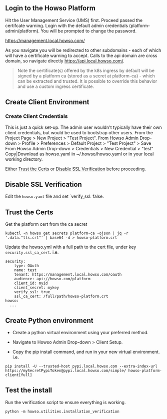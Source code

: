 
## Login to the Howso Platform 

Hit the User Management Service (UMS) first.  Proceed passed the certifcate warning.  Login with the default admin credentials (platform-admin/platform).  You will be prompted to change the password. 

https://management.local.howso.com/

As you navigate you will be redirected to other subdomains - each of which will have a certificate warning to accept.  Calls to the api domain are cross domain, so navigate directly https://api.local.howso.com/.


> Note the certificate(s) offered by the k8s ingress by default will be signed by a platform ca (stored as a secret at platform-ca) - which can be extracted and trusted.  It is possible to override this behavior and use a custom ingress certificate.
 

## Create Client Environment 

### Create Client Credentials
This is just a quick set-up.  The admin user wouldn't typically have their own client credentials, but would be used to bootstrap other users.
From the Project Page > New Project > "Test Project".
From Howso Admin Drop-down > Profile > Preferences > Default Project > "Test Project" > Save
From Howso Admin Drop-down > Credentials > New Credential > "test" Copy|Download as howso.yaml in ~/.howso/howso.yaml or in your local working directory.

Either [Trust the Certs](#trust-the-certs) or [Disable SSL Verification](#disable-ssl-verification) before proceeding.

## Disable SSL Verification
Edit the `howso.yaml` file and set `verify_ssl: false.


## Trust the Certs 
Get the platform cert from the ca secret
```
kubectl -n howso get secrets platform-ca -ojson | jq -r '.data."tls.crt"' | base64 -d > howso-platform.crt
```

Update the howso.yml with a full path to the cert file, under key `security.ssl_ca_cert`.  i.e.
```
security:
    type: OAuth
    name: test
    tenant: https://management.local.howso.com/oauth
    audience: api://howso.com/platform
    client_id: myid 
    client_secret: mykey 
    verify_ssl: true
    ssl_ca_cert: /full/path/howso-platform.crt
howso:
  ...

```


## Create Python environment 

- Create a python virtual environment using your preferred method. 

- Navigate to Howso Admin Drop-down > Client Setup. 

- Copy the pip install command, and run in your new virtual environment. 
i.e.
```
pip install -U --trusted-host pypi.local.howso.com --extra-index-url https://mySecretPypiToken@pypi.local.howso.com/simple/ howso-platform-client[full]
```

## Test the install

Run the verification script to ensure everything is working.
```
python -m howso.utilities.installation_verification
```

